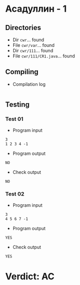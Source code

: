 # Асадуллин - 1
## Directories
- Dir `cwr`... found
- File `cwr/var`... found
- Dir `cwr/111`... found
- File `cwr/111/CR1.java`... found
## Compiling
- Compilation log
```

```
## Testing
### Test 01
- Program input
```
3
1 2 3 4 -1

```
- Program output
```
NO

```
- Check output
```
NO

```
### Test 02
- Program input
```
3
4 5 6 7 -1

```
- Program output
```
YES

```
- Check output
```
YES

```
# Verdict: AC
